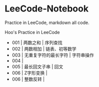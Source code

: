 # LeeCode-Notebook
Practice in LeeCode, markdown all code.

Hoo's Practice in LeeCode
- 001 | 两数之和 | 序列查找
- 002 | 两数相加 | 链表、初等数学
- 003 | 无重复字符的最长字符 | 字符串操作
- 004 | 
- 005 | 最长回文子串 | 回文
- 006 | Z字形变换 | 
- 006 | 整数反转 | 
